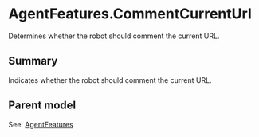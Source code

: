 # AgentFeatures.CommentCurrentUrl

Determines whether the robot should comment the current URL.

## Summary

Indicates whether the robot should comment the current URL.

## Parent model

See: [AgentFeatures](AgentFeatures.md)